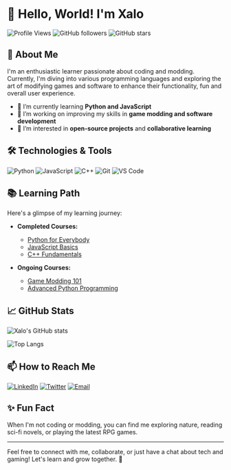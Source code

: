 # 👋 Hello, World! I'm Xalo

![Profile Views](https://komarev.com/ghpvc/?username=xalo&color=blueviolet)
![GitHub followers](https://img.shields.io/github/followers/xalo?label=Follow&style=social)
![GitHub stars](https://img.shields.io/github/stars/xalo?label=Stars&style=social)

## 🚀 About Me

I'm an enthusiastic learner passionate about coding and modding.
Currently, I'm diving into various programming languages and exploring the art of modifying games and software to enhance their functionality, fun and overall user experience.

- 🌱 I’m currently learning **Python and JavaScript**
- 🔭 I’m working on improving my skills in **game modding and software development**
- 🌟 I’m interested in **open-source projects** and **collaborative learning**

## 🛠️ Technologies & Tools

![Python](https://img.shields.io/badge/Python-3776AB?style=for-the-badge&logo=python&logoColor=white)
![JavaScript](https://img.shields.io/badge/JavaScript-F7DF1E?style=for-the-badge&logo=javascript&logoColor=black)
![C++](https://img.shields.io/badge/C++-00599C?style=for-the-badge&logo=cplusplus&logoColor=white)
![Git](https://img.shields.io/badge/Git-F05032?style=for-the-badge&logo=git&logoColor=white)
![VS Code](https://img.shields.io/badge/VS%20Code-007ACC?style=for-the-badge&logo=visual-studio-code&logoColor=white)

## 📚 Learning Path

Here's a glimpse of my learning journey:

- **Completed Courses:**
  - [Python for Everybody](https://www.coursera.org/specializations/python)
  - [JavaScript Basics](https://www.codecademy.com/learn/introduction-to-javascript)
  - [C++ Fundamentals](https://www.udemy.com/course/free-learn-c-tutorial-beginners/)

- **Ongoing Courses:**
  - [Game Modding 101](https://www.udemy.com/course/game-modding/)
  - [Advanced Python Programming](https://www.edx.org/course/advanced-python)

## 📈 GitHub Stats

![Xalo's GitHub stats](https://github-readme-stats.vercel.app/api?username=xalo&show_icons=true&theme=radical)

![Top Langs](https://github-readme-stats.vercel.app/api/top-langs/?username=xalo&layout=compact&theme=radical)

## 📫 How to Reach Me

[![LinkedIn](https://img.shields.io/badge/LinkedIn-0A66C2?style=for-the-badge&logo=linkedin&logoColor=white)](https://linkedin.com/in/xalo)
[![Twitter](https://img.shields.io/badge/Twitter-1DA1F2?style=for-the-badge&logo=twitter&logoColor=white)](https://twitter.com/xalo)
[![Email](https://img.shields.io/badge/Email-D14836?style=for-the-badge&logo=gmail&logoColor=white)](mailto:xalo@example.com)

## ✨ Fun Fact

When I'm not coding or modding, you can find me exploring nature, reading sci-fi novels, or playing the latest RPG games.

---

Feel free to connect with me, collaborate, or just have a chat about tech and gaming! Let's learn and grow together. 🚀
